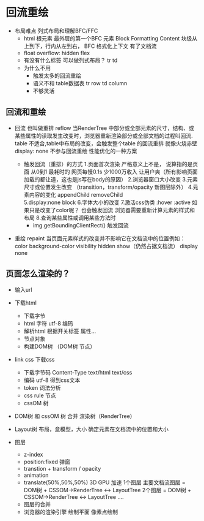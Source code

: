 # 回流重绘
- 布局难点 列式布局和理解BFC/FFC
    - html 根元素 最外层的第一个BFC 元素
        Block Formatting Content  块级从上到下，行内从左到右， BFC 格式化上下文
        有了文档流
    - float overflow: hidden  flex
    - 有没有什么标签 可以做列式布局？
    tr td
    - 为什么不用
        - 触发太多的回流重绘
        - 语义不和 table数据表
        tr  row
        td  column
        - 不够灵活

## 回流和重绘
- 回流 也叫做重排 reflow
    当RenderTree 中部分或全部元素的尺寸，结构、或某些属性的读取发生改变时，浏览器重新渲染部分或全部文档的过程叫回流.
    table 不适合,table中布局的改变，会触发整个table 的回流重排
    就像火烧赤壁 
    display: none 不参与回流重绘 性能优化的一种方案
    - 触发回流（重排）的方式
    1.页面首次渲染 严格意义上不是， 说算指的是页面 从0到1  最耗时的  网页每慢0.1s 少1000万收入  让用户爽（所有影响页面加载的都让道，这也是js写在body的原因）
    2.浏览器窗口大小改变
    3.元素尺寸或位置发生改变 （transition，transform/opacity 新图层除外）
    4.元素内容的变化 
        appendChild  removeChild  
    5.display:none block
    6.字体大小的改变
    7.激活css伪类 :hover :active
        如果只是改变了color呢？ 也会触发回流  浏览器需要重新计算元素的样式和布局
    8.查询某些属性或调用某些方法时
        - img.getBoundingClientRect() 触发回流

- 重绘 repaint
    当页面元素样式的改变并不影响它在文档流中的位置例如：
    color background-color  visibility hidden show（仍然占据文档流） display none 

## 页面怎么渲染的？
- 输入url
- 下载html 
    - 下载字节
    - html 字符  utf-8 编码
    - 解析html 根据开关标签 属性...  
    - 节点对象
    - 构建DOM树 （DOM树 节点）
- link  css  下载css
    - 下载字节码    Content-Type text/html  text/css
    - 编码 utf-8  得到css文本
    - token  词法分析  
    - css  rule  节点
    - cssOM 树
- DOM树 和 cssOM 树 合并 渲染树（RenderTree）

- Layout树
    布局，盒模型，大小 确定元素在文档流中的位置和大小
- 图层
    - z-index  
    - position:fixed  弹窗
    - transtion + transform / opacity
    - animation
    - translate(50%,50%,50%)  3D  GPU 加速
    1个图层 主要文档流图层 = DOM树 + CSSOM->RenderTree  <-> LayoutTree 
    2个图层 = DOM树 + CSSOM->RenderTree  <-> LayoutTree 
    ....
    - 图层的合并 
    - 浏览器的渲染引擎 绘制平面 像素点绘制
